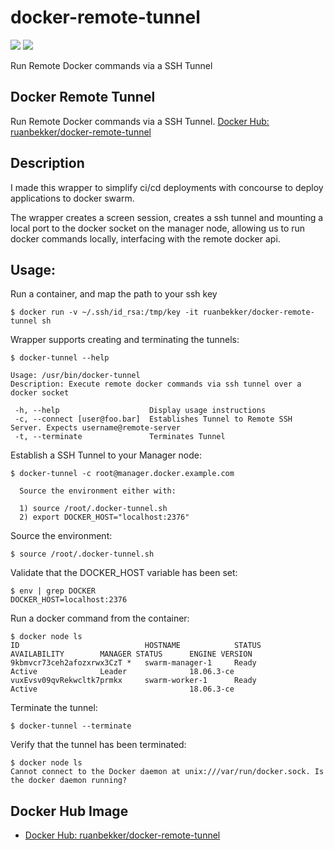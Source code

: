 # docker-remote-tunnel

[![](https://images.microbadger.com/badges/image/ruanbekker/docker-remote-tunnel.svg)](https://microbadger.com/images/ruanbekker/docker-remote-tunnel "Get your own image badge on microbadger.com") [![](https://images.microbadger.com/badges/version/ruanbekker/docker-remote-tunnel.svg)](https://microbadger.com/images/ruanbekker/docker-remote-tunnel "Get your own version badge on microbadger.com")


Run Remote Docker commands via a SSH Tunnel

## Docker Remote Tunnel

Run Remote Docker commands via a SSH Tunnel. [Docker Hub: ruanbekker/docker-remote-tunnel](https://hub.docker.com/r/ruanbekker/docker-remote-tunnel)

## Description

I made this wrapper to simplify ci/cd deployments with concourse to deploy applications to docker swarm.

The wrapper creates a screen session, creates a ssh tunnel and mounting a local port to the docker socket on the manager node, allowing us to run docker commands locally, interfacing with the remote docker api.

## Usage:

Run a container, and map the path to your ssh key 

```
$ docker run -v ~/.ssh/id_rsa:/tmp/key -it ruanbekker/docker-remote-tunnel sh
```

Wrapper supports creating and terminating the tunnels:

```
$ docker-tunnel --help

Usage: /usr/bin/docker-tunnel
Description: Execute remote docker commands via ssh tunnel over a docker socket

 -h, --help                    Display usage instructions
 -c, --connect [user@foo.bar]  Establishes Tunnel to Remote SSH Server. Expects username@remote-server
 -t, --terminate               Terminates Tunnel
```

Establish a SSH Tunnel to your Manager node:

```
$ docker-tunnel -c root@manager.docker.example.com

  Source the environment either with:

  1) source /root/.docker-tunnel.sh
  2) export DOCKER_HOST="localhost:2376"

```

Source the environment:

```
$ source /root/.docker-tunnel.sh
```

Validate that the DOCKER_HOST variable has been set:

```
$ env | grep DOCKER
DOCKER_HOST=localhost:2376
```

Run a docker command from the container:

```
$ docker node ls
ID                            HOSTNAME            STATUS              AVAILABILITY        MANAGER STATUS      ENGINE VERSION
9kbmvcr73ceh2afozxrwx3CzT *   swarm-manager-1     Ready               Active              Leader              18.06.3-ce
vuxEvsv09qvRekwcltk7prmkx     swarm-worker-1      Ready               Active                                  18.06.3-ce
```

Terminate the tunnel:

```
$ docker-tunnel --terminate
```

Verify that the tunnel has been terminated:

```
$ docker node ls
Cannot connect to the Docker daemon at unix:///var/run/docker.sock. Is the docker daemon running?
```

## Docker Hub Image

- [Docker Hub: ruanbekker/docker-remote-tunnel](https://hub.docker.com/r/ruanbekker/docker-remote-tunnel)


